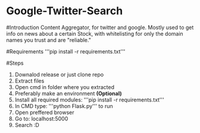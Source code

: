 # Google-Twitter-Search

#Introduction
Content Aggregator, for twitter and google. Mostly used to get info on news about a certain Stock, with whitelisting for only the domain names you trust and are "reliable."

#Requirements
'''pip install -r requirements.txt'''

#Steps
1. Downalod release or just clone repo
2. Extract files
3. Open cmd in folder where you extracted
4. Preferably make an environment **(Optional)** 
5. Install all required modules: '''pip install -r requirements.txt'''
6. In CMD type: '''python Flask.py''' to run
7. Open preffered browser
8. Go to: localhost:5000
9. Search :D
